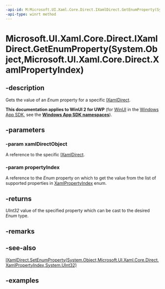 ```yaml
---
-api-id: M:Microsoft.UI.Xaml.Core.Direct.IXamlDirect.GetEnumProperty(System.Object,Microsoft.UI.Xaml.Core.Direct.XamlPropertyIndex)
-api-type: winrt method
---
```


# Microsoft.UI.Xaml.Core.Direct.IXamlDirect.GetEnumProperty(System.Object,Microsoft.UI.Xaml.Core.Direct.XamlPropertyIndex)

<!--
public uint GetEnumProperty (object xamlDirectObject, Microsoft.UI.Xaml.Core.Direct.XamlPropertyIndex propertyIndex);
-->

## -description

Gets the value of an _Enum_ property for a specific [IXamlDirect](ixamldirect.md).

**This documentation applies to WinUI 2 for UWP** (for [WinUI](/windows/apps/winui/winui3/) in the [Windows App SDK](/windows/apps/windows-app-sdk/), see the **[Windows App SDK namespaces](/windows/windows-app-sdk/api/winrt/)**).

## -parameters

### -param xamlDirectObject

A reference to the specific [IXamlDirect](ixamldirect.md).

### -param propertyIndex

A reference to the _Enum_ property on which to get the value from the list of supported properties in [XamlPropertyIndex](xamlpropertyindex.md) enum.

## -returns

_UInt32_ value of the specified property which can be cast to the desired _Enum_ type.

## -remarks

## -see-also

[IXamlDirect.SetEnumProperty(System.Object,Microsoft.UI.Xaml.Core.Direct.XamlPropertyIndex,System.UInt32)](ixamldirect_setenumproperty_1389798377.md)

## -examples

